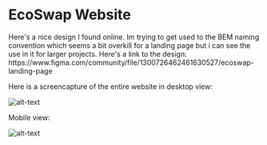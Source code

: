 # EcoSwap Website

<p>Here's a nice design I found online. Im trying to get used to the BEM naming convention which seems a bit overkill for a landing page but i can see the use in it for larger projects. Here's a link to the design: https://www.figma.com/community/file/1300726462461630527/ecoswap-landing-page</p>

Here is a screencapture of the entire website in desktop view:

![alt-text](https://github.com/RhysE96/EcoSwap-Website-Landing-Page/blob/main/Screenshots/desktop-screen-capture.png)

Mobile view:

![alt-text](https://github.com/RhysE96/EcoSwap-Website-Landing-Page/blob/main/Screenshots/mobile-view-screen-capture.png)

